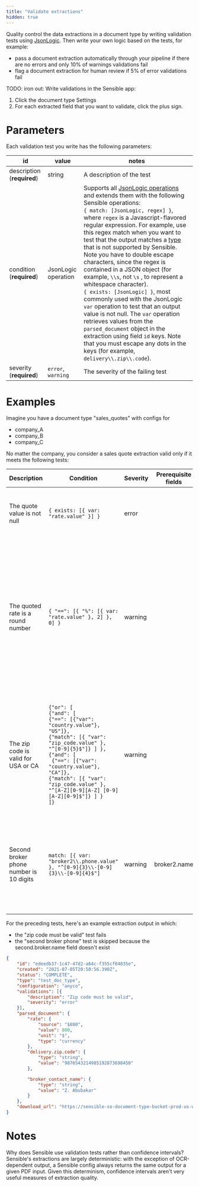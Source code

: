```yaml
---
title: "Validate extractions"
hidden: true
---
```


 

Quality control the data extractions in a document type by writing validation tests using  [JsonLogic](https://jsonlogic.com/).  Then write your own logic based on the tests, for example:

- pass a document extraction automatically through your pipeline if there are no errors and only 10% of warnings validations fail
- flag a document extraction for human review if 5% of error validations fail

TODO: iron out: Write validations in the Sensible app:

1. Click the document type Settings
2. For each extracted field that you want to validate, click the plus sign.

Parameters
====

Each validation test you write has the following parameters:

| id                         | value               | notes                                                        |
| -------------------------- | ------------------- | ------------------------------------------------------------ |
| description (**required**) | string              | A description of the test                                    |
| condition (**required**)   | JsonLogic operation | Supports all [JsonLogic operations](https://jsonlogic.com/operations.html)  and extends them with the following Sensible operations:<br/> `{ match: [JsonLogic, regex] }`, where `regex` is a Javascript-flavored regular expression. For example, use this  regex match when you want to test that the output matches a [type](doc:type) that is not supported by Sensible. Note you have to double escape characters, since the regex is contained in a JSON object (for example, `\\s`, not `\s` , to represent a whitespace character).  <br>`{ exists: [JsonLogic] }`, most commonly used with the JsonLogic `var`  operation to test that an output value is not null. The  `var` operation retrieves values from the  `parsed_document` object in the extraction using field `id` keys. Note that you must escape any dots in the keys (for example, `delivery\\.zip\\.code`). |
| severity (**required**)    | `error`, `warning`  | The severity of the failing test                             |

Examples
====

Imagine you have a document type "sales_quotes" with configs for

- company_A
- company_B
- company_C

No matter the company, you consider a sales quote extraction valid only if it meets the following tests:

| Description                             | Condition                                                    | Severity | Prerequisite fields | Notes                                                        |      |
| --------------------------------------- | ------------------------------------------------------------ | -------- | ------------------- | ------------------------------------------------------------ | ---- |
| The quote value is not null             | `{ exists: [{ var: "rate.value" }] }`                        | error    |                     | Uses the Sensible `exists` operation to test that a field's output exists. |      |
| The quoted rate is a round number       | `{ "==": [{ "%": [{ var: "rate.value" }, 2] }, 0] }`         | warning  |                     | retrieves the value of an extracted `rate` key/value pair using the JsonLogic `var` operation, then uses the JsonLogic [modulo operation (%)](https://jsonlogic.com/operations.html#%25/) to divide the rate by 100, and passes the test if the remainder equals (`"=="`) 0. |      |
| The zip code is valid for USA or CA     | `{"or": [`<br/>   `{"and": [`<br/>      `{"==": [{"var": "country.value"}, "US"]},`<br/>      `{"match": [{ "var": "zip_code.value" }, "^[0-9]{5}$"]} ] },`<br/> `{"and": [`<br/>    ` {"==": [{"var": "country.value"}, "CA"]},`<br/>    `{"match": [{ "var": "zip_code.value" }, "^[A-Z][0-9][A-Z] [0-9][A-Z][0-9]$"]} ] }`<br/>`]}` | warning  |                     | Tests if the zip code is a 5-digit number if the country is USA, or 6 alphanumeric characters if the country  is CA. Uses a Sensible operation (`match`) to test against regular expressions. |      |
| Second broker phone number is 10 digits | `match: [{ var: "broker2\\.phone.value" }, "^[0-9]{3}\\-[0-9]{3}\\-[0-9]{4}$"]` | warning  | broker2.name        | if the box for a second broker contact is filled out, test that the second broker's phone number has ten digits. Otherwise, skip this test. |      |



For the preceding tests, here's an example extraction output in which:

- the "zip code must be valid" test fails
- the "second broker phone" test is skipped because the second.broker.name field doesn't exist

```json
{
	"id": "edeedb37-1c47-47d2-a64c-f355cf04835e",
	"created": "2021-07-05T20:50:56.390Z",
	"status": "COMPLETE",
	"type": "test_doc_type",
	"configuration": "anyco",
	"validations": [{
		"description": "Zip code must be valid",
		"severity": "error"
	}],
	"parsed_document": {
		"rate": {
			"source": "$800",
			"value": 800,
			"unit": "$",
			"type": "currency"
		},
		"delivery.zip.code": {
			"type": "string",
			"value": "9876543214985192873698450"
		},

		"broker_contact_name": {
			"type": "string",
			"value": "Z. Abubakar"
		}
	},
	"download_url": "https://sensible-so-document-type-bucket-prod-us-west-2.s3.us-west-2.amazonaws.com/sensible/fc3484c5-3f35-4129-bb29-0ad1291ee9f8/EXTRACTION/edeedb37-1c47-47d2-a64c-f355cf04835e.pdf?AWSAccessKeyId=REDACTED&Expires=1625519233&Signature=REDACTEDD&x-amz-security-token=REDACTED"
}
```



Notes
====
Why does Sensible use validation tests rather than confidence intervals? Sensible's extractions are largely deterministic: with the exception of OCR-dependent output, a Sensible config always returns the same output for a given PDF input. Given this determinism, confidence intervals aren't very useful measures of extraction quality. 



